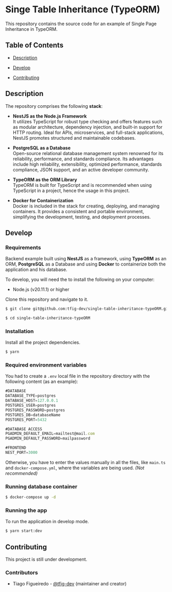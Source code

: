# Singe Table Inheritance (TypeORM)

This repository contains the source code for an example of Single Page Inheritance in TypeORM.

## Table of Contents

- [Description](#Description)

- [Develop](#Develop)

- [Contributing](#Contributing)

## Description

The repository comprises the following **stack**:

- **NestJS as the Node.js Framework** <br/>
  It utilizes TypeScript for robust type checking and offers features such as modular architecture, dependency injection, and built-in support for HTTP routing. Ideal for APIs, microservices, and full-stack applications, NestJS promotes structured and maintainable codebases.

- **PostgreSQL as a Database** <br/>
  Open-source relational database management system renowned for its reliability, performance, and standards compliance. Its advantages include high reliability, extensibility, optimized performance, standards compliance, JSON support, and an active developer community.

- **TypeORM as the ORM Library** <br/>
  TypeORM is built for TypeScript and is recommended when using TypeScript in a project, hence the usage in this project.

- **Docker for Containerization** <br/>
  Docker is included in the stack for creating, deploying, and managing containers. It provides a consistent and portable environment, simplifying the development, testing, and deployment processes.

## Develop

### Requirements

Backend example built using **NestJS** as a framework, using **TypeORM** as an ORM, **PostgreSQL** as a Database and using **Docker** to containerize both the application and his database.

To develop, you will need the to install the following on your computer:

- Node.js (v20.11.1) or higher

Clone this repository and navigate to it.

```bash
$ git clone git@github.com:tfig-dev/single-table-inheritance-typeORM.git

$ cd single-table-inheritance-typeORM
```

### Installation

Install all the project dependencies.

```bash
$ yarn
```

### Required environment variables

You had to create a `.env` local file in the repository directory with the following content (as an example):

```Typescript
#DATABASE
DATABASE_TYPE=postgres
DATABASE_HOST=127.0.0.1
POSTGRES_USER=postgres
POSTGRES_PASSWORD=postgres
POSTGRES_DB=databaseName
POSTGRES_PORT=5432

#DATABASE ACCESS
PGADMIN_DEFAULT_EMAIL=mailtest@mail.com
PGADMIN_DEFAULT_PASSWORD=mailpassword

#FRONTEND
NEST_PORT=3000
```

Otherwise, you have to enter the values manually in all the files, like `main.ts` and `docker-compose.yml`, where the variables are being used. _(Not recommended)_

### Running database container

```bash
$ docker-compose up -d
```

### Running the app

To run the application in develop mode.

```bash
$ yarn start:dev
```

## Contributing

This project is still under development.

### Contributors

- Tiago Figueiredo - [@tfig-dev](https://github.com/tfig-dev) (maintainer and creator)
